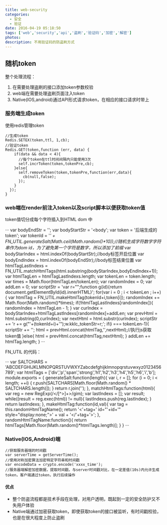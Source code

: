 ```yaml
---
title: web-security
categories:
  - 安全
  - 验证
date: 2016-04-19 05:18:50
tags: ['web','security','api','盗刷','验证码','加密','解密']
photos:
description: 不用验证码的防盗刷方式
---
```


## 随机token

整个处理流程：

1. 在需要处理盗刷的接口添加token参数校验
2. web端在需要处理盗刷页面注入token
3. Native(IOS,android)通过API形式请求token，在相应的接口请求时带上


### 服务端生成token

使用redis管理token

```
//生成token
Redis.SETEX(token,ttl, 1,cb);
//验证token
Redis.GET(token,function (err, data) {
    if(data && data < 4){
      //每个token在ttl时间间隔内只能使用3次
      self.incrToken(token,tokenPre,cb);
    }else{
      self.removeToken(token,tokenPre,function(err,data){
        cb(null,false);
      });
    }
  });
}
```

<!--more-->

### web端在render前注入token以及script脚本以便获取token值

token值切分成每个字符插入到HTML dom 中

···
var bodyEndStr = '</body>';
var bodyStartStr = '<body';
var token = '后端生成的token';
var tokenId = '_' + FN_UTIL.generateSalt(Math.ceil(Math.random()*10));//随机生成字符数字字符串作为dom id，为了避免第一个字符是数字，所以添加了前缀_
var bodyStarIndex = html.indexOf(bodyStartStr);//body标签开启位置
var bodyEndIndex = html.indexOf(bodyEndStr);//body标签结束位置
var htmlTagLastIndexs = FN_UTIL.matchHtmlTags(html.substring(bodyStarIndex,bodyEndIndex+1));
var htmlTagLen = htmlTagLastIndexs.length;
var tokenLen = token.length;
var times = Math.floor(htmlTagLen/tokenLen);
var randomIndex = 0;
var addLen = 0;
var scriptStr = 'var r="";function g(id){return document.getElementById(id).innerHTML}';
for(var i = 0 ; i < tokenLen ; i++){
  var htmlTag = FN_UTIL.makeHtmlTag(tokenId+i,token[i]);
  randomIndex += Math.floor(Math.random()*times);
  if(!htmlTagLastIndexs[randomIndex]){
    randomIndex = htmlTagLen - 1;
  }
  var curIndex = bodyStarIndex+htmlTagLastIndexs[randomIndex]+addLen;
  var prevHtml = html.substring(0,curIndex);
  var nextHtml = html.substr(curIndex); 
  scriptStr += 'r += g("'+(tokenId+i)+'");w.kklc_tokenStr=r;';
  if(i === tokenLen-1){
    scriptStr += '';
    html = prevHtml.concat(htmlTag,'<script>(function(w){'+scriptStr+'})(window)</script>',nextHtml);//执行js获取token值
  }else{
    html = prevHtml.concat(htmlTag,nextHtml);
  }
  addLen += htmlTag.length;
}
···

FN_UTIL 的代码：

···
var SALTCHARS = 'ABCDEFGHIJKLMNOPQRSTUVWXYZabcdefghijklmnopqrstuvwxyz0123456789';
var htmlTags = ['div','p','span','strong','h1','h2','h3','h4','h5','h6','i','b'];
module.exports = {
  generateSalt:function(length){
    var i, r = [];
    for (i = 0; i < length; ++i) {
      r.push(SALTCHARS[Math.floor(Math.random() * SALTCHARS.length)]);
    }
    return r.join('');
  },
  matchHtmlTags:function(html){
    var reg = new RegExp(/<\/[^>]+>/gim);
    var lastIndexs = [];
    var result;
    while((result = reg.exec(html)) != null){
      lastIndexs.push(reg.lastIndex);
    }
    return lastIndexs;
  },
  makeHtmlTag:function(id,val){
    var tag = this.randomHtmlTagName();
    return '<'+tag+' id="'+id+'" style="display:none;">' + val + '</'+tag+'>';
  },
  randomHtmlTagName:function(){
    return htmlTags[Math.floor(Math.random()*htmlTags.length)];
  }
}
···

### Native(IOS,Android)端

```
//获取服务器端的时间戳
var serverTime = getServerTime();
//使用对称加密算法加密特定字符串和时间戳
var encodeData = crypto.encode('xxxx_time');
//服务器端解密加密数据，提取时间戳，与server时间戳对比，在一定差值(10s)内允许生成token，客户端通过token，执行后续操作

```

#### 优点

- 整个防盗流程都是技术手段在处理，对用户透明，既起到一定的安全防护又不失用户体验
- Native端通过加密获取token，即使获取token的接口被监听，有时间戳校验，也是在很大程度上防止盗刷
